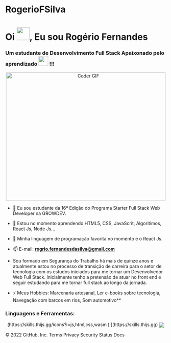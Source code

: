 # RogerioFSilva

<h1>Oi <img src="https://github.com/TheDudeThatCode/TheDudeThatCode/blob/master/Assets/Hi.gif"  height="40">, Eu sou Rogério Fernandes </h1>

<h3>Um estudante de Desenvolvimento Full Stack Apaixonado pelo aprendizado <img src="https://media.giphy.com/media/WUlplcMpOCEmTGBtBW/giphy.gif" width="30"> !!!</h3>
<p align="center">
<a href="#"><img src="https://media.giphy.com/media/SWoSkN6DxTszqIKEqv/giphy.gif" alt="Coder GIF" width="500" height="400"></a>
</p>

- 🌱 Eu sou estudante da 16ª Edição do Programa Starter Full Stack Web Developer na GROWDEV.

- 🌱 Estou no momento aprendendo HTML5, CSS, JavaScrit, Algoritimos, React Js, Node Js...

- 🌱 Minha linguagem de programação favorita no momento e  o React Js.

- 📫 E-mail: **rogrio.fernandesdasilva@gmail.com**

- Sou formado em Segurança do Trabalho há mais de quinze anos e atualmente estou no processo de transição de carreira para o setor de tecnologia com os estudos iniciados para me tornar um Desenvolvedor Web Full Stack. Inicialmente tenho a pretensão de atuar no front end e seguir estudando para me tornar full stack ao longo da jornada.

- ⚡ Meus Hobbies: Marcenaria artesanal, Ler e-books sobre tecnologia, Navegação com barcos em rios, Som automotivo**

<h3 align="left">Linguagens e Ferramentas:</h3>
<p align='center'>
  (https://skills.thijs.gg/icons?i=js,html,css,wasm ) ](https://skills.thijs.gg)
  <img align="center" src="https://skills.thijs.gg/icons?i=js,html,css, nodejs, react, ts, git, figma"/>

<br>


© 2022 GitHub, Inc.
Terms
Privacy
Security
Status
Docs
